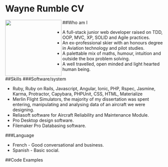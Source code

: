 # Wayne Rumble CV

##Who am I
<img align="left" src="http://cdn.24.co.za/files/Cms/General/d/2613/58ae9c2f49c2462da5288dd3742fb266.gif" width="180px"> 
- A full-stack junior web developer raised on TDD, OOP, MVC, XP, SOLID and Agile practices.
- An ex-professional skier with an honours degree in Aviation technology and pilot studies.
- A palettable mix of maths, humour, intuition and outside the box problem solving.
- A well travelled, open minded and light hearted human being.

##Skills ###Software/system
- Ruby, Ruby on Rails, Javascript, Angular, Ionic, PHP, Rspec, Jasmine, Karma, Protractor, Capybara, PHPUnit, CSS, HTML, Materialize
- Merlin Flight Simulators, the majority of my dissertation was spent entering, manipulating and analysing data of an aircraft we were designing.
- Reliasoft software for  Aircraft Reliability and Maintenance Module. 
- Pro Desktop design software.
- Filemaker Pro Databasing software.

###Language
- French - Good conversational and business.
- Spanish - Basic social. 

##Code Examples




